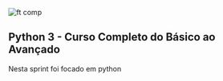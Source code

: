 ![ft comp](https://s3.sa-east-1.amazonaws.com/remotar-assets-prod/company-profile-covers/cl7god9gt00lx04wg4p2a93zt.jpg)

## Python 3 - Curso Completo do Básico ao Avançado

Nesta sprint foi focado em python 
